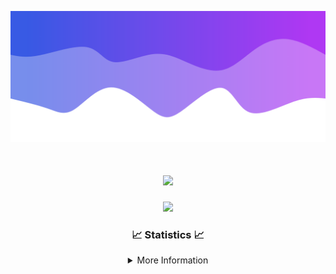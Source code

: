![Header](./IMG_4001.png)
<div align="center">

<h1 align="center">
  <a href="https://git.io/typing-svg">
    <img src="https://readme-typing-svg.herokuapp.com/?lines=Welcome+to+my+profile!+👋;JavaScript+developer.;&center=true&size=25">
  </a>
</h1>

<p align="center">
  <img src="https://lanyard.cnrad.dev/api/624702585596805130" />
</p>

### 📈 Statistics 📈
<details>
    <summary>More Information</summary>
    <br/>

<!--START_SECTION:waka-->
![Code Time](http://img.shields.io/badge/Code%20Time-10%20hrs%2012%20mins-blue)

![Profile Views](http://img.shields.io/badge/Profile%20Views-0-blue)

**🐱 My GitHub Data** 

> 📦 1.3 kB Used in GitHub's Storage 
 > 
> 🏆 24 Contributions in the Year 2023
 > 
> 🚫 Not Opted to Hire
 > 
> 📜 5 Public Repositories 
 > 
> 🔑 1 Private Repositories 
 > 
**I'm an Early 🐤** 

```text
🌞 Morning                128 commits         █████░░░░░░░░░░░░░░░░░░░░   20.65 % 
🌆 Daytime                237 commits         ██████████░░░░░░░░░░░░░░░   38.23 % 
🌃 Evening                229 commits         █████████░░░░░░░░░░░░░░░░   36.94 % 
🌙 Night                  26 commits          █░░░░░░░░░░░░░░░░░░░░░░░░   04.19 % 
```
📅 **I'm Most Productive on Thursday** 

```text
Monday                   109 commits         ████░░░░░░░░░░░░░░░░░░░░░   17.58 % 
Tuesday                  73 commits          ███░░░░░░░░░░░░░░░░░░░░░░   11.77 % 
Wednesday                115 commits         █████░░░░░░░░░░░░░░░░░░░░   18.55 % 
Thursday                 130 commits         █████░░░░░░░░░░░░░░░░░░░░   20.97 % 
Friday                   64 commits          ███░░░░░░░░░░░░░░░░░░░░░░   10.32 % 
Saturday                 62 commits          ██░░░░░░░░░░░░░░░░░░░░░░░   10.00 % 
Sunday                   67 commits          ███░░░░░░░░░░░░░░░░░░░░░░   10.81 % 
```


📊 **This Week I Spent My Time On** 

```text
🕑︎ Time Zone: America/New_York

💬 Programming Languages: 
No Activity Tracked This Week

🔥 Editors: 
No Activity Tracked This Week

🐱‍💻 Projects: 
No Activity Tracked This Week

💻 Operating System: 
No Activity Tracked This Week
```

**I Mostly Code in Java** 

```text
Java                     17 repos            █████████████████████░░░░   85.00 % 
JavaScript               2 repos             ██░░░░░░░░░░░░░░░░░░░░░░░   10.00 % 
C++                      1 repo              █░░░░░░░░░░░░░░░░░░░░░░░░   05.00 % 
```



**Timeline**

![Lines of Code chart](https://raw.githubusercontent.com/DevDipin/DevDipin/main/assets/bar_graph.png)


 Last Updated on 07/11/2023 08:13:00 UTC
<!--END_SECTION:waka-->

![Footer](./IMG_4002.png)